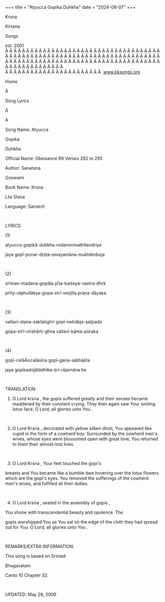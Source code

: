 +++ 
title = "Atyucca Gopika Duhkha"
date = "2024-08-07"
+++

Krsna
 
Kirtana
 
Songs

est. 2001
Â Â Â Â Â Â Â Â Â Â Â Â Â Â Â Â Â Â Â Â Â Â Â Â Â Â Â Â Â Â Â Â Â Â Â Â Â Â Â Â Â Â Â Â Â Â Â Â Â Â Â Â Â Â Â Â Â Â Â Â Â Â Â Â Â Â Â Â Â Â Â Â Â Â Â Â Â Â Â Â Â Â Â Â Â Â Â Â Â Â Â Â Â Â Â Â Â Â Â Â Â Â Â Â Â Â Â Â Â Â Â Â Â Â Â Â Â Â Â Â Â Â Â Â Â  
Â Â Â Â Â Â Â Â Â Â Â Â Â Â Â Â Â Â Â Â Â Â Â  
www.kksongs.org








Home


Ã 
 
Song Lyrics
 
Ã 
 
A


Song Name: 
Atyucca
 
Gopika
 
Duhkha


Official Name: Obeisance 69 Verses 282 to 285


Author: 
Sanatana
 
Goswami


Book Name: 
Krsna

Lila 
Stava


Language: 
Sanskrit


 


LYRICS:


(1)


atyucca-gopikā-duḥkha-rodanonmathitendriya 


jaya
gopī-punar-dṛṣṭa-smayamāna-mukhāmbuja 


 


(2)


śrīman-madana-gopāla pīta-kaiśeya-vastra-dhṛk



prīty-utphullākṣa-gopa-strī-veṣṭita
prāṇa-dāyaka 


 


(3)


vallavī-stana-saktāńghri
gopī-netrābja-ṣaṭpada 


gopa-strī-virahārti-ghna vallavī-kāma-pūraka 


 


(4)


gopī-celāÃ±calāsīna
gopī-gaṇa-sabhājita 


jaya gopīsadojātādhika-śrī-rājamāna
he


 


TRANSLATION


1) O Lord 
krsna
, the 
gopis
 suffered greatly
and their senses became maddened by their constant crying. They then again saw 
Your
 smiling lotus face. O Lord, all glories unto 
You
.


 


2) O Lord 
Krsna
, decorated with yellow silken dhoti, 
You
 appeared like cupid in the form of a cowherd boy.
Surrounded by the cowherd men's wives, whose eyes were blossomed open with
great love, 
You
 returned to them their almost-lost
lives.


 


3) O Lord 
Krsna
, Your feet touched the 
gopi's

breasts and 
You
 became like a bumble-bee hovering over
the lotus flowers which are the 
gopi's
 eyes. You
removed the sufferings of the cowherd men's wives, and fulfilled all their
duties.


 


4) O Lord 
krsna
, seated in the assembly of 
gopis
,

You
 shone with transcendental beauty and opulence. The

gopis
 worshipped 
You
 as You
sat on the edge of the cloth they had spread out for You. O Lord, all glories
unto 
You
.


 


REMARKS/EXTRA INFORMATION:


This
song is based on 
Srimad
 
Bhagavatam

Canto 10 Chapter 32.


 


UPDATED:
 May 28, 2009